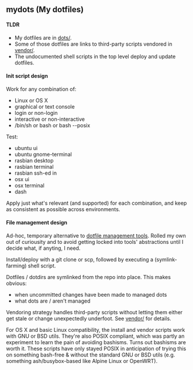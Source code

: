 ## mydots (My dotfiles)

#### TLDR

- My dotfiles are in [dots/](dots).
- Some of those dotfiles are links to third-party scripts vendored in [vendor/](vendor).
- The undocumented shell scripts in the top level deploy and update dotfiles.

#### Init script design

Work for any combination of:

- Linux or OS X
- graphical or text console
- login or non-login
- interactive or non-interactive
- /bin/sh or bash or bash --posix

Test:
- ubuntu ui
- ubuntu gnome-terminal
- rasbian desktop
- rasbian terminal
- rasbian ssh-ed in
- osx ui
- osx terminal
- dash

Apply just what's relevant (and supported) for each combination, and keep as consistent as possible across environments.

#### File management design

Ad-hoc, temporary alternative to [dotfile management tools](https://wiki.archlinux.org/index.php/Dotfiles). Rolled my own out of curiousity and to avoid getting locked into tools' abstractions until I decide what, if anyting, I need.

Install/deploy with a git clone or scp, followed by executing a (symlink-farming) shell script.

Dotfiles / dotdirs are symlinked from the repo into place. This makes obvious:

- when uncommitted changes have been made to managed dots
- what dots are / aren't managed

Vendoring strategy handles third-party scripts without letting them either get stale or change unexpectedly underfoot. See [vendor/](vendor) for details.

For OS X and basic Linux compatibility, the install and vendor scripts work with GNU or BSD utils. They're also POSIX compliant, which was partly an experiment to learn the pain of avoiding bashisms. Turns out bashisms are worth it. These scripts have only stayed POSIX in anticipation of trying this on something bash-free & without the standard GNU or BSD utils (e.g. something ash/busybox-based like Alpine Linux or OpenWRT).
